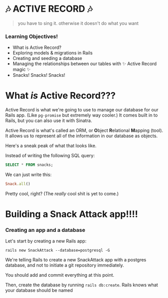# 🎶 ACTIVE RECORD 🎶

> you have to sing it. otherwise it doesn't do what you want

### Learning Objectives!

- What is Active Record?
- Exploring models & migrations in Rails
- Creating and seeding a database
- Managing the relationships between our tables with ✨ Active Record magic ✨
- Snacks! Snacks! Snacks!

# What _is_ Active Record???

Active Record is what we're going to use to manage our database for our Rails app. (Like `pg-promise` but extremely way cooler.) It comes built in to Rails, but you can also use it with Sinatra.

Active Record is what's called an ORM, or **O**bject **R**elational **M**apping (tool). It allows us to represent all of the information in our database as objects. 

Here's a sneak peak of what that looks like.

Instead of writing the following SQL query: 

```sql
SELECT * FROM snacks;
```

We can just write this:

```rb
Snack.all()
```

Pretty cool, right? (The _really_ cool shit is yet to come.)

# Building a Snack Attack app!!!!

### Creating an app and a database

Let's start by creating a new Rails app:

`rails new SnackAttack --database=postgresql -G`

We're telling Rails to create a new SnackAttack app with a postgres database, and not to initiate a git repository immediately. 

You should add and commit everything at this point.

Then, create the database by running `rails db:create`. Rails knows what your database should be named 
